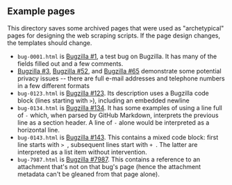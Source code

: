 ## Example pages

This directory saves some archived pages that were used as "archetypical" pages for designing
the web scraping scripts. If the page design changes, the templates should change.

 - `bug-0001.html` is [Bugzilla #1](https://bugs.r-project.org/bugzilla/show_bug.cgi?id=1), a test bug on Bugzilla. It has many of the fields filled out and a few comments.
 - [Bugzilla #3](https://bugs.r-project.org/bugzilla/show_bug.cgi?id=3), [Bugzilla #52](https://bugs.r-project.org/bugzilla/show_bug.cgi?id=52), and [Bugzilla #65](https://bugs.r-project.org/bugzilla/show_bug.cgi?id=65) demonstrate some potential privacy issues -- there are full e-mail addresses and telephone numbers in a few different formats
 - `bug-0123.html` is [Bugzilla #123](https://bugs.r-project.org/bugzilla/show_bug.cgi?id=123). Its description uses a Bugzilla code block (lines starting with `>`), including an embedded newline
 - `bug-0134.html` is [Bugzilla #134](https://bugs.r-project.org/bugzilla/show_bug.cgi?id=134). It has some examples of using a line full of `-` which, when parsed by GitHub Markdown, interprets the previous line as a section header. A line of `-` alone would be interpreted as a horizontal line.
 - `bug-0143.html` is [Bugzilla #143](https://bugs.r-project.org/bugzilla/show_bug.cgi?id=143). This contains a mixed code block: first line starts with `> `, subsequent lines start with `+ `. The latter are interpreted as a list item without intervention.
 - `bug-7987.html` is [Bugzilla #7987](https://bugs.r-project.org/bugzilla/show_bug.cgi?id=7987). This contains a reference to an attachment that's not on that bug's page (hence the attachment metadata can't be gleaned from that page alone).
